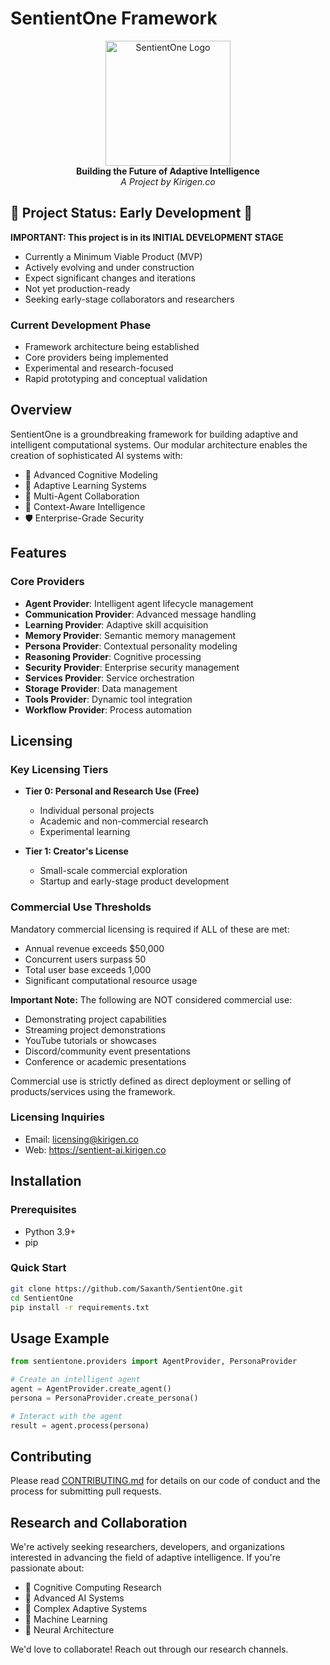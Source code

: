 # SentientOne Framework

<div align="center">
  <img src="docs/assets/logo.png" alt="SentientOne Logo" width="200"/>
  <br/>
  <strong>Building the Future of Adaptive Intelligence</strong>
  <br/>
  <em>A Project by Kirigen.co</em>
</div>

## 🚧 Project Status: Early Development 🚧

**IMPORTANT: This project is in its INITIAL DEVELOPMENT STAGE**
- Currently a Minimum Viable Product (MVP)
- Actively evolving and under construction
- Expect significant changes and iterations
- Not yet production-ready
- Seeking early-stage collaborators and researchers

### Current Development Phase
- Framework architecture being established
- Core providers being implemented
- Experimental and research-focused
- Rapid prototyping and conceptual validation

## Overview

SentientOne is a groundbreaking framework for building adaptive and intelligent computational systems. Our modular architecture enables the creation of sophisticated AI systems with:

- 🧠 Advanced Cognitive Modeling
- 🔄 Adaptive Learning Systems
- 🤝 Multi-Agent Collaboration
- 🎯 Context-Aware Intelligence
- 🛡️ Enterprise-Grade Security

## Features

### Core Providers
- **Agent Provider**: Intelligent agent lifecycle management
- **Communication Provider**: Advanced message handling
- **Learning Provider**: Adaptive skill acquisition
- **Memory Provider**: Semantic memory management
- **Persona Provider**: Contextual personality modeling
- **Reasoning Provider**: Cognitive processing
- **Security Provider**: Enterprise security management
- **Services Provider**: Service orchestration
- **Storage Provider**: Data management
- **Tools Provider**: Dynamic tool integration
- **Workflow Provider**: Process automation

## Licensing

### Key Licensing Tiers
- **Tier 0: Personal and Research Use (Free)**
  * Individual personal projects
  * Academic and non-commercial research
  * Experimental learning

- **Tier 1: Creator's License**
  * Small-scale commercial exploration
  * Startup and early-stage product development

### Commercial Use Thresholds
Mandatory commercial licensing is required if ALL of these are met:
- Annual revenue exceeds $50,000
- Concurrent users surpass 50
- Total user base exceeds 1,000
- Significant computational resource usage

**Important Note:** The following are NOT considered commercial use:
- Demonstrating project capabilities
- Streaming project demonstrations
- YouTube tutorials or showcases
- Discord/community event presentations
- Conference or academic presentations

Commercial use is strictly defined as direct deployment or selling of products/services using the framework.

### Licensing Inquiries
- Email: licensing@kirigen.co
- Web: https://sentient-ai.kirigen.co

## Installation

### Prerequisites
- Python 3.9+
- pip

### Quick Start
```bash
git clone https://github.com/Saxanth/SentientOne.git
cd SentientOne
pip install -r requirements.txt
```

## Usage Example
```python
from sentientone.providers import AgentProvider, PersonaProvider

# Create an intelligent agent
agent = AgentProvider.create_agent()
persona = PersonaProvider.create_persona()

# Interact with the agent
result = agent.process(persona)
```

## Contributing
Please read [CONTRIBUTING.md](CONTRIBUTING.md) for details on our code of conduct and the process for submitting pull requests.

## Research and Collaboration
We're actively seeking researchers, developers, and organizations interested in advancing the field of adaptive intelligence. If you're passionate about:

- 🔬 Cognitive Computing Research
- 🤖 Advanced AI Systems
- 🧮 Complex Adaptive Systems
- 🔄 Machine Learning
- 🧠 Neural Architecture

We'd love to collaborate! Reach out through our research channels.